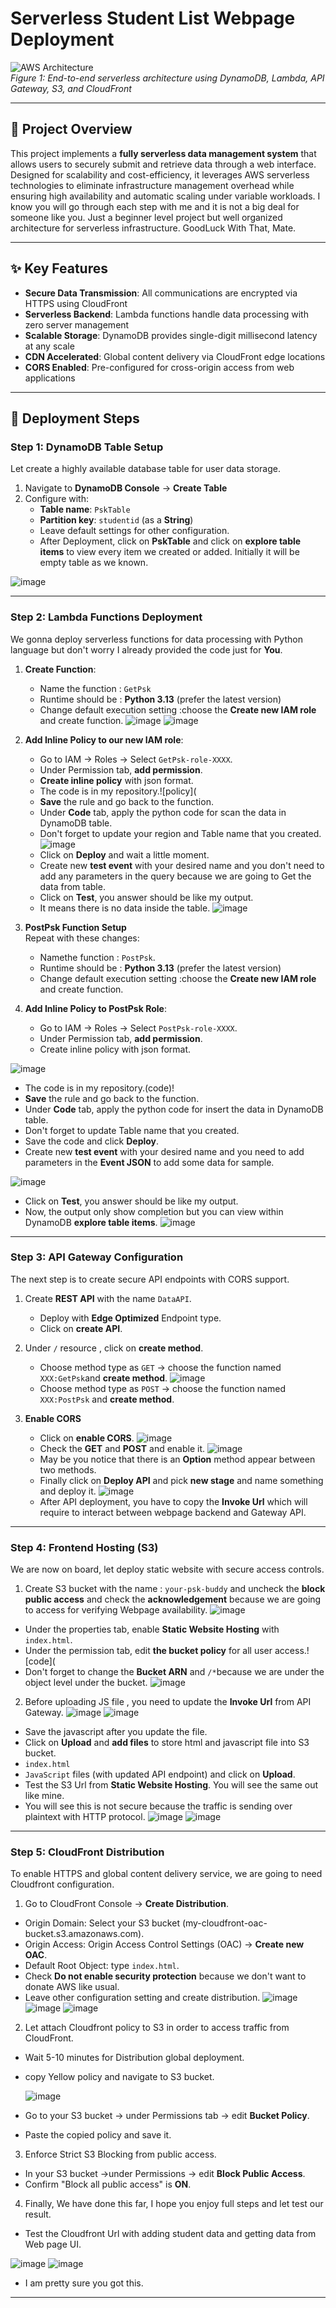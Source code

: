 
# **Serverless Student List Webpage Deployment**  
![AWS Architecture](https://github.com/pyaesoekyaw/Serverless_web_page/blob/main/images/diagram.png)  
*Figure 1: End-to-end serverless architecture using DynamoDB, Lambda, API Gateway, S3, and CloudFront*

---


## 🌟 **Project Overview**  
This project implements a **fully serverless data management system** that allows users to securely submit and retrieve data through a web interface. Designed for scalability and cost-efficiency, it leverages AWS serverless technologies to eliminate infrastructure management overhead while ensuring high availability and automatic scaling under variable workloads. I know you will go through each step with me and it is not a big deal for someone like you. Just a beginner level project but well organized architecture for serverless infrastructure. GoodLuck With That, Mate.

---

## ✨ **Key Features**  
- **Secure Data Transmission**: All communications are encrypted via HTTPS using CloudFront  
- **Serverless Backend**: Lambda functions handle data processing with zero server management  
- **Scalable Storage**: DynamoDB provides single-digit millisecond latency at any scale  
- **CDN Accelerated**: Global content delivery via CloudFront edge locations  
- **CORS Enabled**: Pre-configured for cross-origin access from web applications  

---

## 🚀 **Deployment Steps**  

### **Step 1: DynamoDB Table Setup**  
Let create a highly available database table for user data storage.  
1. Navigate to **DynamoDB Console** → **Create Table**  
2. Configure with:  
   - **Table name**: `PskTable`  
   - **Partition key**: `studentid` (as a **String**)
   - Leave default settings for other configuration.
   - After Deployment, click on **PskTable** and click on **explore table items** to view every item we created or added. Initially it will be empty table as we known.

![image](https://github.com/pyaesoekyaw/Serverless_web_page/blob/main/images/0000.png)

---

### **Step 2: Lambda Functions Deployment**  
We gonna deploy serverless functions for data processing with Python language but don't worry I already provided the code just for **You**.  
  
1. **Create Function**:  
   - Name the function : `GetPsk` 
   - Runtime should be : **Python 3.13** (prefer the latest version)
   - Change default execution setting :choose the **Create new IAM role** and create function.
![image](https://github.com/pyaesoekyaw/Serverless_web_page/blob/main/images/0001.png)
![image](https://github.com/pyaesoekyaw/Serverless_web_page/blob/main/images/0002.png)

2. **Add Inline Policy to our new IAM role**:  
   - Go to IAM → Roles → Select `GetPsk-role-XXXX`. 
   - Under Permission tab, **add permission**.
   - **Create inline policy** with json format.
   - The code is in my repository.![policy](
   - **Save** the rule and go back to the function.
   - Under **Code** tab, apply the python code for scan the data in DynamoDB table.
   - Don't forget to update your region and Table name that you created.
   ![image](https://github.com/pyaesoekyaw/Serverless_web_page/blob/main/images/0003.png)
   - Click on **Deploy** and wait a little moment.
   - Create new **test event** with your desired name and you don't need to add any parameters in the query because we are going to Get the data from table.
   - Click on **Test**, you answer should be like my output.
   - It means there is no data inside the table.
    ![image](https://github.com/pyaesoekyaw/Serverless_web_page/blob/main/images/0004.png)

3. **PostPsk Function Setup**  
Repeat with these changes:  
   - Namethe function : `PostPsk`. 
   - Runtime should be : **Python 3.13** (prefer the latest version)
   - Change default execution setting :choose the **Create new IAM role** and create function.
2. **Add Inline Policy to PostPsk Role**:  
   - Go to IAM → Roles → Select `PostPsk-role-XXXX`.
   - Under Permission tab, **add permission**.
   - Create inline policy with json format.
     
![image](https://github.com/pyaesoekyaw/Serverless_web_page/blob/main/images/0005.png)
   
   - The code is in my repository.(code)!
   - **Save** the rule and go back to the function.
   - Under **Code** tab, apply the python code for insert the data in DynamoDB table.
   - Don't forget to update Table name that you created.
   - Save the code and click **Deploy**.
   - Create new **test event** with your desired name and you need to add parameters in the **Event JSON** to add some data for sample.
     
![image](https://github.com/pyaesoekyaw/Serverless_web_page/blob/main/images/0006.png)

   - Click on **Test**, you answer should be like my output.
   - Now, the output only show completion but you can view within DynamoDB **explore table items**.
![image](https://github.com/pyaesoekyaw/Serverless_web_page/blob/main/images/0007.png)

---

### **Step 3: API Gateway Configuration**  
The next step is to create secure API endpoints with CORS support.  
1. Create **REST API** with the name `DataAPI`.
   - Deploy with **Edge Optimized** Endpoint type.
   - Click on **create API**.
2. Under `/` resource , click on **create method**. 
   - Choose method type as `GET` → choose the function named `XXX:GetPsk`and **create method**.
![image](https://github.com/pyaesoekyaw/Serverless_web_page/blob/main/images/0008.png)
   - Choose method type as `POST` → choose the function named `XXX:PostPsk` and **create method**.

3. **Enable CORS**
   - Click on **enable CORS**.
![image](https://github.com/pyaesoekyaw/Serverless_web_page/blob/main/images/0009.png)
   - Check the **GET** and **POST** and enable it.
![image](https://github.com/pyaesoekyaw/Serverless_web_page/blob/main/images/0010.png)
   - May be you notice that there is an **Option** method appear between two methods.
   - Finally click on **Deploy API** and pick **new stage** and name something and deploy it. 
![image](https://github.com/pyaesoekyaw/Serverless_web_page/blob/main/images/0011.png)
   - After API deployment, you have to copy the **Invoke Url** which will require to interact between webpage backend and Gateway API.
     
---

### **Step 4: Frontend Hosting (S3)**  
We are now on board, let deploy static website with secure access controls.  
1. Create S3 bucket with the name : `your-psk-buddy` and uncheck the **block public access** and check the **acknowledgement** because we are going to access for verifying Webpage availability.
 ![image](https://github.com/pyaesoekyaw/Serverless_web_page/blob/main/images/0012.png)
 - Under the properties tab, enable **Static Website Hosting** with `index.html`.
 - Under the permission tab, edit **the bucket policy** for all user access.![code](
 - Don't forget to change the **Bucket ARN** and `/*`because we are under the object level under the bucket.
![image](https://github.com/pyaesoekyaw/Serverless_web_page/blob/main/images/0013.png)
2. Before uploading JS file , you need to update the **Invoke Url** from API Gateway.
![image](https://github.com/pyaesoekyaw/Serverless_web_page/blob/main/images/0014.png)
![image](https://github.com/pyaesoekyaw/Serverless_web_page/blob/main/images/0023.png)
 - Save the javascript after you update the file.
 - Click on **Upload** and **add files** to store html and javascript file into S3 bucket.
 - `index.html`  
 - `JavaScript` files (with updated API endpoint) and click on **Upload**.
 - Test the S3 Url from **Static Website Hosting**. You will see the same out like mine.
 - You will see this is not secure because the traffic is sending over plaintext with HTTP protocol.
![image](https://github.com/pyaesoekyaw/Serverless_web_page/blob/main/images/0015.png)
![image](https://github.com/pyaesoekyaw/Serverless_web_page/blob/main/images/0016.png)
---

### **Step 5: CloudFront Distribution**  
To enable HTTPS and global content delivery service, we are going to need Cloudfront configuration.  
1. Go to CloudFront Console → **Create Distribution**.
- Origin Domain: Select your S3 bucket (my-cloudfront-oac-bucket.s3.amazonaws.com).
- Origin Access: Origin Access Control Settings (OAC) → **Create new OAC**.
- Default Root Object: type `index.html`.
- Check **Do not enable security protection** because we don't want to donate AWS like usual.
- Leave other configuration setting and create distribution.
   ![image](https://github.com/pyaesoekyaw/Serverless_web_page/blob/main/images/0017.png)
   ![image](https://github.com/pyaesoekyaw/Serverless_web_page/blob/main/images/0018.png)
   ![image](https://github.com/pyaesoekyaw/Serverless_web_page/blob/main/images/0019.png)
   
 2. Let attach Cloudfront policy to S3 in order to access traffic from CloudFront.
- Wait 5-10 minutes for Distribution global deployment.
- copy Yellow policy and navigate to S3 bucket.

  ![image](https://github.com/pyaesoekyaw/Serverless_web_page/blob/main/images/0020.png)
  
- Go to your S3 bucket → under Permissions tab → edit **Bucket Policy**.
- Paste the copied policy and save it.
3. Enforce Strict S3 Blocking from public access.
- In your S3 bucket →under Permissions → edit **Block Public Access**.
- Confirm "Block all public access" is **ON**.

4. Finally, We have done this far, I hope you enjoy full steps and let test our result.
- Test the Cloudfront Url with adding student data and getting data from Web page UI.

![image](https://github.com/pyaesoekyaw/Serverless_web_page/blob/main/images/0021.png)
![image](https://github.com/pyaesoekyaw/Serverless_web_page/blob/main/images/0022.png)

- I am pretty sure you got this.
  
---
